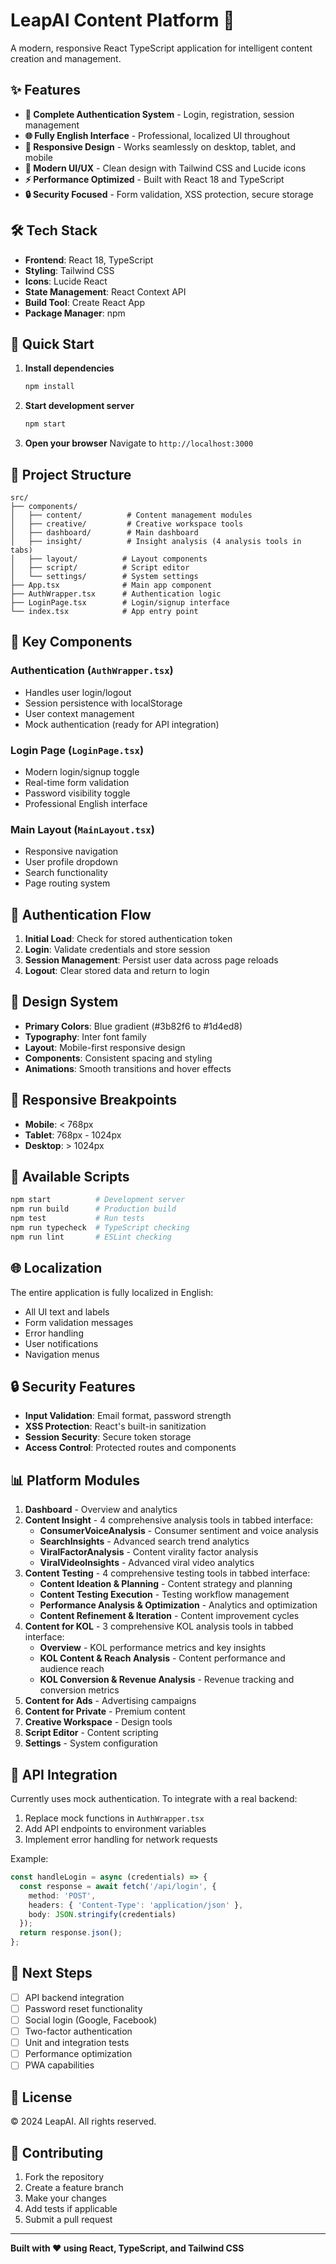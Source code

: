 # LeapAI Content Platform 🚀

A modern, responsive React TypeScript application for intelligent content creation and management.

## ✨ Features

- **🔐 Complete Authentication System** - Login, registration, session management
- **🌐 Fully English Interface** - Professional, localized UI throughout
- **📱 Responsive Design** - Works seamlessly on desktop, tablet, and mobile
- **🎨 Modern UI/UX** - Clean design with Tailwind CSS and Lucide icons
- **⚡ Performance Optimized** - Built with React 18 and TypeScript
- **🔒 Security Focused** - Form validation, XSS protection, secure storage

## 🛠️ Tech Stack

- **Frontend**: React 18, TypeScript
- **Styling**: Tailwind CSS
- **Icons**: Lucide React
- **State Management**: React Context API
- **Build Tool**: Create React App
- **Package Manager**: npm

## 🚀 Quick Start

1. **Install dependencies**
   ```bash
   npm install
   ```

2. **Start development server**
   ```bash
   npm start
   ```

3. **Open your browser**
   Navigate to `http://localhost:3000`

## 📁 Project Structure

```
src/
├── components/
│   ├── content/          # Content management modules
│   ├── creative/         # Creative workspace tools
│   ├── dashboard/        # Main dashboard
│   ├── insight/          # Insight analysis (4 analysis tools in tabs)
│   ├── layout/          # Layout components
│   ├── script/          # Script editor
│   └── settings/        # System settings
├── App.tsx              # Main app component
├── AuthWrapper.tsx      # Authentication logic
├── LoginPage.tsx        # Login/signup interface
└── index.tsx            # App entry point
```

## 🎯 Key Components

### Authentication (`AuthWrapper.tsx`)
- Handles user login/logout
- Session persistence with localStorage
- User context management
- Mock authentication (ready for API integration)

### Login Page (`LoginPage.tsx`)
- Modern login/signup toggle
- Real-time form validation
- Password visibility toggle
- Professional English interface

### Main Layout (`MainLayout.tsx`)
- Responsive navigation
- User profile dropdown
- Search functionality
- Page routing system

## 🔐 Authentication Flow

1. **Initial Load**: Check for stored authentication token
2. **Login**: Validate credentials and store session
3. **Session Management**: Persist user data across page reloads
4. **Logout**: Clear stored data and return to login

## 🎨 Design System

- **Primary Colors**: Blue gradient (#3b82f6 to #1d4ed8)
- **Typography**: Inter font family
- **Layout**: Mobile-first responsive design
- **Components**: Consistent spacing and styling
- **Animations**: Smooth transitions and hover effects

## 📱 Responsive Breakpoints

- **Mobile**: < 768px
- **Tablet**: 768px - 1024px  
- **Desktop**: > 1024px

## 🔧 Available Scripts

```bash
npm start          # Development server
npm run build      # Production build
npm test           # Run tests
npm run typecheck  # TypeScript checking
npm run lint       # ESLint checking
```

## 🌐 Localization

The entire application is fully localized in English:
- All UI text and labels
- Form validation messages
- Error handling
- User notifications
- Navigation menus

## 🔒 Security Features

- **Input Validation**: Email format, password strength
- **XSS Protection**: React's built-in sanitization
- **Session Security**: Secure token storage
- **Access Control**: Protected routes and components

## 📊 Platform Modules

1. **Dashboard** - Overview and analytics
2. **Content Insight** - 4 comprehensive analysis tools in tabbed interface:
   - **ConsumerVoiceAnalysis** - Consumer sentiment and voice analysis
   - **SearchInsights** - Advanced search trend analytics
   - **ViralFactorAnalysis** - Content virality factor analysis
   - **ViralVideoInsights** - Advanced viral video analytics
3. **Content Testing** - 4 comprehensive testing tools in tabbed interface:
   - **Content Ideation & Planning** - Content strategy and planning
   - **Content Testing Execution** - Testing workflow management
   - **Performance Analysis & Optimization** - Analytics and optimization
   - **Content Refinement & Iteration** - Content improvement cycles
4. **Content for KOL** - 3 comprehensive KOL analysis tools in tabbed interface:
   - **Overview** - KOL performance metrics and key insights
   - **KOL Content & Reach Analysis** - Content performance and audience reach
   - **KOL Conversion & Revenue Analysis** - Revenue tracking and conversion metrics
5. **Content for Ads** - Advertising campaigns
6. **Content for Private** - Premium content
7. **Creative Workspace** - Design tools
8. **Script Editor** - Content scripting
9. **Settings** - System configuration

## 🔄 API Integration

Currently uses mock authentication. To integrate with a real backend:

1. Replace mock functions in `AuthWrapper.tsx`
2. Add API endpoints to environment variables
3. Implement error handling for network requests

Example:
```typescript
const handleLogin = async (credentials) => {
  const response = await fetch('/api/login', {
    method: 'POST',
    headers: { 'Content-Type': 'application/json' },
    body: JSON.stringify(credentials)
  });
  return response.json();
};
```

## 🎯 Next Steps

- [ ] API backend integration
- [ ] Password reset functionality
- [ ] Social login (Google, Facebook)
- [ ] Two-factor authentication
- [ ] Unit and integration tests
- [ ] Performance optimization
- [ ] PWA capabilities

## 📝 License

© 2024 LeapAI. All rights reserved.

## 🤝 Contributing

1. Fork the repository
2. Create a feature branch
3. Make your changes
4. Add tests if applicable
5. Submit a pull request

---

**Built with ❤️ using React, TypeScript, and Tailwind CSS**